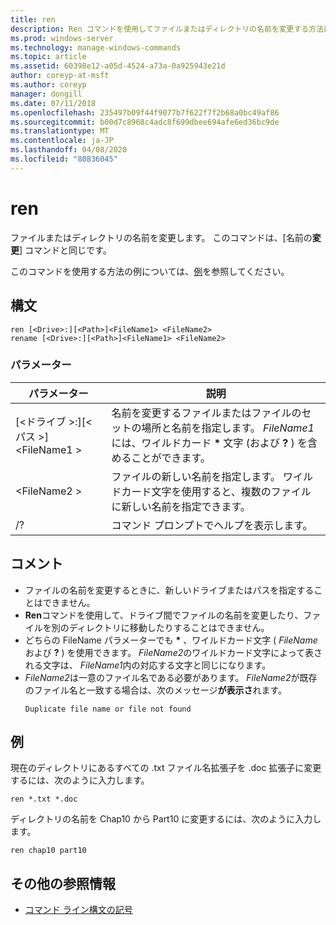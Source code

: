 ```yaml
---
title: ren
description: Ren コマンドを使用してファイルまたはディレクトリの名前を変更する方法について説明します。
ms.prod: windows-server
ms.technology: manage-windows-commands
ms.topic: article
ms.assetid: 60398e12-a05d-4524-a73a-0a925943e21d
author: coreyp-at-msft
ms.author: coreyp
manager: dongill
ms.date: 07/11/2018
ms.openlocfilehash: 235497b09f44f9077b7f622f7f2b68a0bc49af86
ms.sourcegitcommit: b00d7c8968c4adc8f699dbee694afe6ed36bc9de
ms.translationtype: MT
ms.contentlocale: ja-JP
ms.lasthandoff: 04/08/2020
ms.locfileid: "80836045"
---
```

# <a name="ren"></a>ren

ファイルまたはディレクトリの名前を変更します。 このコマンドは、[名前の**変更**] コマンドと同じです。

このコマンドを使用する方法の例については、[例](#BKMK_examples)を参照してください。

## <a name="syntax"></a>構文

```
ren [<Drive>:][<Path>]<FileName1> <FileName2>
rename [<Drive>:][<Path>]<FileName1> <FileName2>
```

### <a name="parameters"></a>パラメーター

|パラメーター|説明|
|---------|-----------|
|[\<ドライブ >:][\<パス >]\<FileName1 >|名前を変更するファイルまたはファイルのセットの場所と名前を指定します。 *FileName1*には、ワイルドカード **&#42;** 文字 (および **?** ) を含めることができます。|
|\<FileName2 >|ファイルの新しい名前を指定します。 ワイルドカード文字を使用すると、複数のファイルに新しい名前を指定できます。|
|/?|コマンド プロンプトでヘルプを表示します。|

## <a name="remarks"></a>コメント

- ファイルの名前を変更するときに、新しいドライブまたはパスを指定することはできません。
- **Ren**コマンドを使用して、ドライブ間でファイルの名前を変更したり、ファイルを別のディレクトリに移動したりすることはできません。
- どちらの FileName パラメーターでも **&#42;** 、ワイルドカード文字 ( *FileName*および **?** ) を使用できます。 *FileName2*のワイルドカード文字によって表される文字は、 *FileName1*内の対応する文字と同じになります。
- *FileName2*は一意のファイル名である必要があります。 *FileName2*が既存のファイル名と一致する場合は、次のメッセージ**が表示さ**れます。  
  ```
  Duplicate file name or file not found
  ```

## <a name="examples"></a><a name="BKMK_examples"></a>例

現在のディレクトリにあるすべての .txt ファイル名拡張子を .doc 拡張子に変更するには、次のように入力します。
```
ren *.txt *.doc 
```
ディレクトリの名前を Chap10 から Part10 に変更するには、次のように入力します。
```
ren chap10 part10 
```

## <a name="additional-references"></a>その他の参照情報

- [コマンド ライン構文の記号](command-line-syntax-key.md)